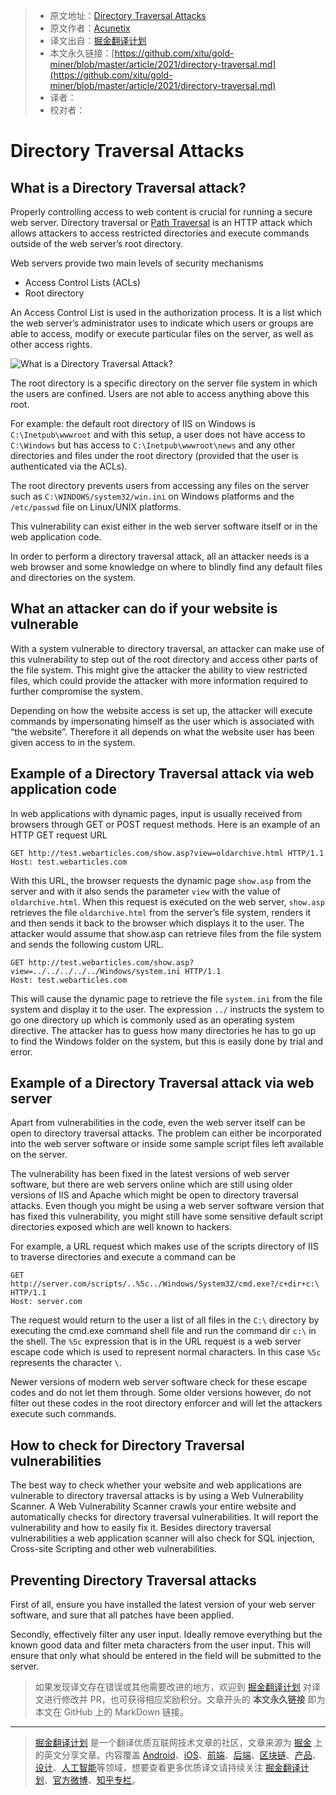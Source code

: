 > * 原文地址：[Directory Traversal Attacks](https://www.acunetix.com/websitesecurity/directory-traversal/)
> * 原文作者：[Acunetix](https://www.acunetix.com/)
> * 译文出自：[掘金翻译计划](https://github.com/xitu/gold-miner)
> * 本文永久链接：[https://github.com/xitu/gold-miner/blob/master/article/2021/directory-traversal.md](https://github.com/xitu/gold-miner/blob/master/article/2021/directory-traversal.md)
> * 译者：
> * 校对者：

# Directory Traversal Attacks

## What is a Directory Traversal attack?

Properly controlling access to web content is crucial for running a secure web server. Directory traversal or [Path Traversal](https://www.acunetix.com/blog/articles/path-traversal/) is an HTTP attack which allows attackers to access restricted directories and execute commands outside of the web server’s root directory.

Web servers provide two main levels of security mechanisms

* Access Control Lists (ACLs)
* Root directory

An Access Control List is used in the authorization process. It is a list which the web server’s administrator uses to indicate which users or groups are able to access, modify or execute particular files on the server, as well as other access rights.

![What is a Directory Traversal Attack?](https://www.acunetix.com/wp-content/uploads/2012/10/PTMFOG00000002841.gif "Directory Traversal Attacks")

The root directory is a specific directory on the server file system in which the users are confined. Users are not able to access anything above this root.

For example: the default root directory of IIS on Windows is `C:\Inetpub\wwwroot` and with this setup, a user does not have access to `C:\Windows` but has access to `C:\Inetpub\wwwroot\news` and any other directories and files under the root directory (provided that the user is authenticated via the ACLs).

The root directory prevents users from accessing any files on the server such as `C:\WINDOWS/system32/win.ini` on Windows platforms and the `/etc/passwd` file on Linux/UNIX platforms.

This vulnerability can exist either in the web server software itself or in the web application code.

In order to perform a directory traversal attack, all an attacker needs is a web browser and some knowledge on where to blindly find any default files and directories on the system.

## What an attacker can do if your website is vulnerable

With a system vulnerable to directory traversal, an attacker can make use of this vulnerability to step out of the root directory and access other parts of the file system. This might give the attacker the ability to view restricted files, which could provide the attacker with more information required to further compromise the system.

Depending on how the website access is set up, the attacker will execute commands by impersonating himself as the user which is associated with “the website”. Therefore it all depends on what the website user has been given access to in the system.

## Example of a Directory Traversal attack via web application code

In web applications with dynamic pages, input is usually received from browsers through GET or POST request methods. Here is an example of an HTTP GET request URL

```
GET http://test.webarticles.com/show.asp?view=oldarchive.html HTTP/1.1
Host: test.webarticles.com
```

With this URL, the browser requests the dynamic page `show.asp` from the server and with it also sends the parameter `view` with the value of `oldarchive.html`. When this request is executed on the web server, `show.asp` retrieves the file `oldarchive.html` from the server’s file system, renders it and then sends it back to the browser which displays it to the user. The attacker would assume that show.asp can retrieve files from the file system and sends the following custom URL.

```
GET http://test.webarticles.com/show.asp?view=../../../../../Windows/system.ini HTTP/1.1
Host: test.webarticles.com
```

This will cause the dynamic page to retrieve the file `system.ini` from the file system and display it to the user. The expression `../` instructs the system to go one directory up which is commonly used as an operating system directive. The attacker has to guess how many directories he has to go up to find the Windows folder on the system, but this is easily done by trial and error.

## Example of a Directory Traversal attack via web server

Apart from vulnerabilities in the code, even the web server itself can be open to directory traversal attacks. The problem can either be incorporated into the web server software or inside some sample script files left available on the server.

The vulnerability has been fixed in the latest versions of web server software, but there are web servers online which are still using older versions of IIS and Apache which might be open to directory traversal attacks. Even though you might be using a web server software version that has fixed this vulnerability, you might still have some sensitive default script directories exposed which are well known to hackers.

For example, a URL request which makes use of the scripts directory of IIS to traverse directories and execute a command can be

```
GET http://server.com/scripts/..%5c../Windows/System32/cmd.exe?/c+dir+c:\ HTTP/1.1
Host: server.com
```

The request would return to the user a list of all files in the `C:\` directory by executing the cmd.exe command shell file and run the command dir `c:\` in the shell. The `%5c` expression that is in the URL request is a web server escape code which is used to represent normal characters. In this case `%5c` represents the character `\`.

Newer versions of modern web server software check for these escape codes and do not let them through. Some older versions however, do not filter out these codes in the root directory enforcer and will let the attackers execute such commands.

## How to check for Directory Traversal vulnerabilities

The best way to check whether your website and web applications are vulnerable to directory traversal attacks is by using a Web Vulnerability Scanner. A Web Vulnerability Scanner crawls your entire website and automatically checks for directory traversal vulnerabilities. It will report the vulnerability and how to easily fix it. Besides directory traversal vulnerabilities a web application scanner will also check for SQL injection, Cross-site Scripting and other web vulnerabilities.

## Preventing Directory Traversal attacks

First of all, ensure you have installed the latest version of your web server software, and sure that all patches have been applied.

Secondly, effectively filter any user input. Ideally remove everything but the known good data and filter meta characters from the user input. This will ensure that only what should be entered in the field will be submitted to the server.

> 如果发现译文存在错误或其他需要改进的地方，欢迎到 [掘金翻译计划](https://github.com/xitu/gold-miner) 对译文进行修改并 PR，也可获得相应奖励积分。文章开头的 **本文永久链接** 即为本文在 GitHub 上的 MarkDown 链接。

---

> [掘金翻译计划](https://github.com/xitu/gold-miner) 是一个翻译优质互联网技术文章的社区，文章来源为 [掘金](https://juejin.im) 上的英文分享文章。内容覆盖 [Android](https://github.com/xitu/gold-miner#android)、[iOS](https://github.com/xitu/gold-miner#ios)、[前端](https://github.com/xitu/gold-miner#前端)、[后端](https://github.com/xitu/gold-miner#后端)、[区块链](https://github.com/xitu/gold-miner#区块链)、[产品](https://github.com/xitu/gold-miner#产品)、[设计](https://github.com/xitu/gold-miner#设计)、[人工智能](https://github.com/xitu/gold-miner#人工智能)等领域，想要查看更多优质译文请持续关注 [掘金翻译计划](https://github.com/xitu/gold-miner)、[官方微博](http://weibo.com/juejinfanyi)、[知乎专栏](https://zhuanlan.zhihu.com/juejinfanyi)。
